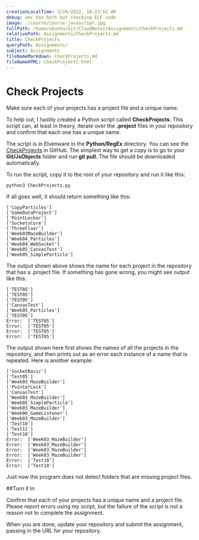 ```yaml
---
creationLocalTime: 3/26/2022, 10:23:52 AM
debug: aec has both but checking ELF code
image: ./course/course-javascript.jpg
fullPath: /home/ubuntu/Git/CloudNotes/Assignments/CheckProjects.md
relativePath: Assignments/CheckProjects.md
title: CheckProjects
queryPath: Assignments/
subject: Assignments
fileNameMarkdown: CheckProjects.md
fileNameHTML: CheckProjects.html
---
```



<!-- toc -->
<!-- tocstop -->

# Check Projects

Make sure each of your projects has a project file and a unique name.

To help out, I hastily created a Python script called **CheckProjects**. This script can, at least in theory, iterate over the **.project** files in your repository and confirm that each one has a unique name.

The script is in Elvenware in the **Python/RegEx** directory. You can see the [CheckProjects][checkProject] in GitHub. The simplest way to get a copy is to go to your **Git/JsObjects** folder and run **git pull**. The file should be downloaded automatically.

To run the script, copy it to the root of your repository and run it like this:

```
python3 CheckProjects.py
```

If all goes well, it should return something like this:

```
['CopyParticles']
['GameDataProject']
['PointLocker']
['SocketsCore']
['ThreeFloor']
['Week03MazeBuilder']
['Week04_Particles']
['Week04_WebSocket']
['Week05_CanvasTest']
['Week05_SimpleParticle']
```

The output shown above shows the name for each project in the repository that has a .project file. If something has gone wrong, you might see output like this:

```
['TEST05']
['TEST05']
['TEST05']
['CanvasTest']
['Week05_Particles']
['TEST05']
Error:  ['TEST05']
Error:  ['TEST05']
Error:  ['TEST05']
Error:  ['TEST05']
```

The output shown here first shows the names of all the projects in the repository, and then prints out as an error each instance of a name that is repeated. Here is another example:

```
['SocketBasic']
['Test05']
['Week03_MazeBuilder']
['PointerLock']
['CanvasTest']
['Week03_MazeBuilder']
['Week05_SimpleParticle']
['Week03_MazeBuilder']
['Week06_GameListener']
['Week03_MazeBuilder']
['Test10']
['Test11']
['Test10']
Error:  ['Week03_MazeBuilder']
Error:  ['Week03_MazeBuilder']
Error:  ['Week03_MazeBuilder']
Error:  ['Week03_MazeBuilder']
Error:  ['Test10']
Error:  ['Test10']
```

Just now the program does not detect folders that are missing project files.

##Turn it In

Confirm that each of your projects has a unique name and a project file. Please report errors using my script, but the failure of the script is not a reason not to complete the assignment. 

When you are done, update your repository and submit the assignment, passing in the URL for your repository.

[checkProject]: https://github.com/charliecalvert/JsObjects/blob/master/Python/RegEx/CheckProjects.py

